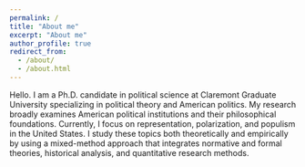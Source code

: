 ```yaml
---
permalink: /
title: "About me"
excerpt: "About me"
author_profile: true
redirect_from: 
  - /about/
  - /about.html
---
```


Hello. I am a Ph.D. candidate in political science at Claremont Graduate University specializing in political theory and American politics. My research broadly examines American political institutions and their philosophical foundations. Currently, I focus on representation, polarization, and populism in the United States. I study these topics both theoretically and empirically by using a mixed-method approach that integrates normative and formal theories, historical analysis, and quantitative research methods. 

